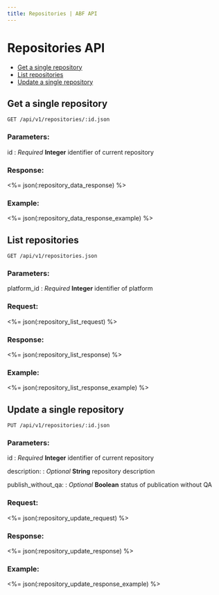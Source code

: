 ```yaml
---
title: Repositories | ABF API
---
```


# Repositories API

* <a href="#get-a-single-repository">Get a single repository</a>
* <a href="#list-repositories">List repositories</a>
* <a href="#update-a-single-repository">Update a single repository</a>

## Get a single repository

    GET /api/v1/repositories/:id.json

### Parameters:

id
: _Required_ **Integer** identifier of current repository

### Response:

<%= json(:repository_data_response) %>

### Example:

<%= json(:repository_data_response_example) %>

## List repositories

    GET /api/v1/repositories.json

### Parameters:

platform_id
: _Required_ **Integer** identifier of platform

### Request:

<%= json(:repository_list_request) %>

### Response:

<%= json(:repository_list_response) %>

### Example:

<%= json(:repository_list_response_example) %>

## Update a single repository

    PUT /api/v1/repositories/:id.json

### Parameters:

id
: _Required_ **Integer** identifier of current repository

description:
: _Optional_ **String** repository description

publish_without_qa:
: _Optional_ **Boolean** status of publication without QA

### Request:

<%= json(:repository_update_request) %>

### Response:

<%= json(:repository_update_response) %>

### Example:

<%= json(:repository_update_response_example) %>